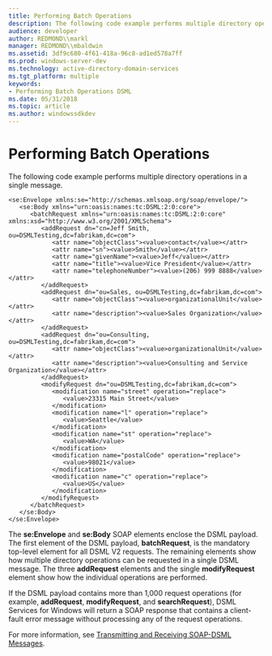 ```yaml
---
title: Performing Batch Operations
description: The following code example performs multiple directory operations in a single message.
audience: developer
author: REDMOND\\markl
manager: REDMOND\\mbaldwin
ms.assetid: 3df9c680-4f61-418a-96c8-ad1ed578a7ff
ms.prod: windows-server-dev
ms.technology: active-directory-domain-services
ms.tgt_platform: multiple
keywords:
- Performing Batch Operations DSML
ms.date: 05/31/2018
ms.topic: article
ms.author: windowssdkdev
---
```


# Performing Batch Operations

The following code example performs multiple directory operations in a single message.


```soap
<se:Envelope xmlns:se="http://schemas.xmlsoap.org/soap/envelope/">
   <se:Body xmlns="urn:oasis:names:tc:DSML:2:0:core">
      <batchRequest xmlns="urn:oasis:names:tc:DSML:2:0:core" xmlns:xsd="http://www.w3.org/2001/XMLSchema">
         <addRequest dn="cn=Jeff Smith, ou=DSMLTesting,dc=fabrikam,dc=com">
            <attr name="objectClass"><value>contact</value></attr>
            <attr name="sn"><value>Smith</value></attr>
            <attr name="givenName"><value>Jeff</value></attr>
            <attr name="title"><value>Vice President</value></attr>
            <attr name="telephoneNumber"><value>(206) 999 8888</value></attr>
         </addRequest>
         <addRequest dn="ou=Sales, ou=DSMLTesting,dc=fabrikam,dc=com">
            <attr name="objectClass"><value>organizationalUnit</value></attr>
            <attr name="description"><value>Sales Organization</value></attr>
         </addRequest>
         <addRequest dn="ou=Consulting, ou=DSMLTesting,dc=fabrikam,dc=com">
            <attr name="objectClass"><value>organizationalUnit</value></attr>
            <attr name="description"><value>Consulting and Service Organization</value></attr>
         </addRequest>
         <modifyRequest dn="ou=DSMLTesting,dc=fabrikam,dc=com">
            <modification name="street" operation="replace">
               <value>23315 Main Street</value>
            </modification>
            <modification name="l" operation="replace">
               <value>Seattle</value>
            </modification>
            <modification name="st" operation="replace">
               <value>WA</value>
            </modification>
            <modification name="postalCode" operation="replace">
               <value>98021</value>
            </modification>
            <modification name="c" operation="replace">
               <value>US</value>
            </modification>
         </modifyRequest>
      </batchRequest>
   </se:Body>
</se:Envelope>
```



The **se:Envelope** and **se:Body** SOAP elements enclose the DSML payload. The first element of the DSML payload, **batchRequest**, is the mandatory top-level element for all DSML V2 requests. The remaining elements show how multiple directory operations can be requested in a single DSML message. The three **addRequest** elements and the single **modifyRequest** element show how the individual operations are performed.

If the DSML payload contains more than 1,000 request operations (for example, **addRequest**, **modifyRequest**, and **searchRequest**), DSML Services for Windows will return a SOAP response that contains a client-fault error message without processing any of the request operations.

For more information, see [Transmitting and Receiving SOAP-DSML Messages](tranrecsoapdsmlmess.md).

 

 




